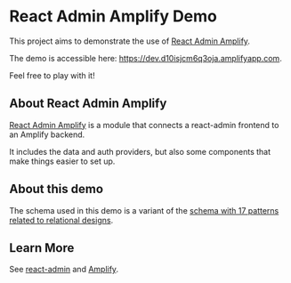 # React Admin Amplify Demo

This project aims to demonstrate the use of [React Admin Amplify](https://github.com/MrHertal/react-admin-amplify).

The demo is accessible here: <https://dev.d10isjcm6q3oja.amplifyapp.com>.

Feel free to play with it!

## About React Admin Amplify

[React Admin Amplify](https://github.com/MrHertal/react-admin-amplify) is a module that connects a react-admin frontend to an Amplify backend.

It includes the data and auth providers, but also some components that make things easier to set up.

## About this demo

The schema used in this demo is a variant of the [schema with 17 patterns related to relational designs](https://docs.amplify.aws/cli/graphql-transformer/dataaccess).

## Learn More

See [react-admin](https://marmelab.com/react-admin/Readme.html) and [Amplify](https://docs.amplify.aws).
